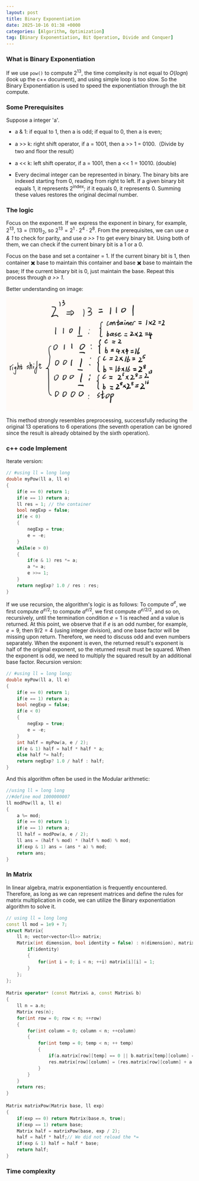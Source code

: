 ```yaml
---
layout: post
title: Binary Exponentiation
date: 2025-10-16 01:38 +0000
categories: [Algorithm, Optimization]
tag: [Binary Exponentiation, Bit Operation, Divide and Conquer]
---
```


### **What is Binary Exponentiation**

If we use `pow()` to compute $2^{13}$, the time complexity is not equal to $O(logn)$(look up the c++ document), and using simple loop is too slow. So the Binary Exponentiation is used to speed the exponentiation through the bit compute.

### **Some Prerequisites**

Suppose a integer 'a'.

- a & 1: if equal to 1, then a is odd; if equal to 0, then a is even;

- a >> k: right shift operator, if a = 1001, then a >> 1 = 0100.（Divide by two and floor the result）

- a << k: left shift operator, if a = 1001, then a << 1 = 10010. (double)

- Every decimal integer can be represented in binary. The binary bits are indexed starting from 0, reading from right to left. If a given binary bit equals 1, it represents $2^{\text{index}}$; if it equals 0, it represents 0. Summing these values restores the original decimal number.

### **The logic**

Focus on the exponent. If we express the exponent in binary, for example, $2^{13}$, $13 = (1101)_2$, so $2^{13} = 2^{1} \cdot 2^{4} \cdot 2^{8}$. From the prerequisites, we can use *a & 1* to check for parity, and use *a >> 1* to get every binary bit. Using both of them, we can check if the current binary bit is a 1 or a 0.

Focus on the base and set a container = 1. If the current binary bit is 1, then container ✖️ base to maintain this container and base ✖️ base to maintain the base; If the current binary bit is 0, just maintain the base.
Repeat this process through *a >> 1*.

Better understanding on image:

![alt text](/assets/images/Binary_Exponentiation.jpeg)

This method strongly resembles preprocessing, successfully reducing the original 13 operations to 6 operations (the seventh operation can be ignored since the result is already obtained by the sixth operation).

### **c++ code Implement**

Iterate version:

```c++
// #using ll = long long
double myPow(ll a, ll e)
{
    if(e == 0) return 1;
    if(e == 1) return a;
    ll res = 1; // the container
    bool negExp = false;
    if(e < 0)
    {
        negExp = true;
        e = -e;
    }
    while(e > 0)
    {
        if(e & 1) res *= a;
        a *= a;
        e >>= 1;
    }
    return negExp? 1.0 / res : res;
}
```

If we use recursion, the algorithm's logic is as follows: To compute $a^e$, we first compute $a^{e/2}$; to compute $a^{e/2}$, we first compute $a^{e/2/2}$, and so on, recursively, until the termination condition $e = 1$ is reached and a value is returned. At this point, we observe that if $e$ is an odd number, for example, $e = 9$, then $9/2 = 4$ (using integer division), and one base factor will be missing upon return. Therefore, we need to discuss odd and even numbers separately. When the exponent is even, the returned result's exponent is half of the original exponent, so the returned result must be squared. When the exponent is odd, we need to multiply the squared result by an additional base factor.
Recursion version:

```c++
// #using ll = long long;
double myPow(ll a, ll e)
{
    if(e == 0) return 1;
    if(e == 1) return a;
    bool negExp = false;
    if(e < 0)
    {
        negExp = true;
        e = -e;
    }
    int half = myPow(a, e / 2);
    if(e & 1) half = half * half * a;
    else half *= half;
    return negExp? 1.0 / half : half;
}
```

And this algorithm often be used in the Modular arithmetic:

```c++
//using ll = long long
//#define mod 1000000007
ll modPow(ll a, ll e)
{
    a %= mod;
    if(e == 0) return 1;
    if(e == 1) return a;
    ll half = modPow(a, e / 2);
    ll ans = (half % mod) * (half % mod) % mod;
    if(exp & 1) ans = (ans * a) % mod;
    return ans;
}
```

### **In Matrix**

In linear algebra, matrix exponentiation is frequently encountered. Therefore, as long as we can represent matrices and define the rules for matrix multiplication in code, we can utilize the Binary exponentiation algorithm to solve it.

```c++
// using ll = long long
const ll mod = 1e9 + 7;
struct Matrix{
    ll n; vector<vector<ll>> matrix;
    Matrix(int dimension, bool identity = false) : n(dimension), matrix(dimension, vector<ll>(dimension, 0)) {
        if(identity) 
        {
            for(int i = 0; i < n; ++i) matrix[i][i] = 1;
        }
    };
};

Matrix operator* (const Matrix& a, const Matrix& b)
{
    ll n = a.n;
    Matrix res(n);
    for(int row = 0; row < n; ++row)
    {
        for(int column = 0; column < n; ++column)
        {
            for(int temp = 0; temp < n; ++ temp)
            {
                if(a.matrix[row][temp] == 0 || b.matrix[temp][column] == 0) continue;
                res.matrix[row][column] = (res.matrix[row][column] + a.matrix[row][temp] * b.matrix[temp][column]) % mod;
            }
        }
    }
    return res;
}

Matrix matrixPow(Matrix base, ll exp)
{
    if(exp == 0) return Matrix(base.n, true);
    if(exp == 1) return base;
    Matrix half = matrixPow(base, exp / 2);
    half = half * half;// We did not reload the *=
    if(exp & 1) half = half * base;
    return half;
}
```

### **Time complexity**

